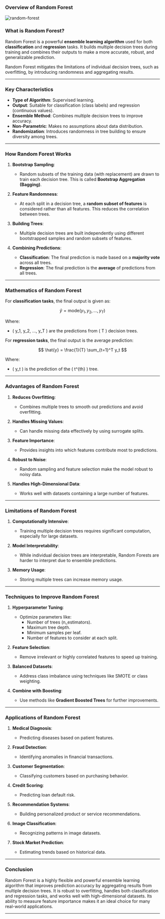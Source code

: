 ### **Overview of Random Forest**

![random-forest](https://github.com/user-attachments/assets/4614a2c9-0419-4003-b3b0-e11394184f73)


### **What is Random Forest?**
Random Forest is a powerful **ensemble learning algorithm** used for both **classification** and **regression** tasks. It builds multiple decision trees during training and combines their outputs to make a more accurate, robust, and generalizable prediction.

Random Forest mitigates the limitations of individual decision trees, such as overfitting, by introducing randomness and aggregating results.

---

### **Key Characteristics**
- **Type of Algorithm**: Supervised learning.
- **Output**: Suitable for classification (class labels) and regression (continuous values).
- **Ensemble Method**: Combines multiple decision trees to improve accuracy.
- **Non-Parametric**: Makes no assumptions about data distribution.
- **Randomization**: Introduces randomness in tree building to ensure diversity among trees.

---

### **How Random Forest Works**

1. **Bootstrap Sampling**:
   - Random subsets of the training data (with replacement) are drawn to train each decision tree. This is called **Bootstrap Aggregation (Bagging)**.

2. **Feature Randomness**:
   - At each split in a decision tree, a **random subset of features** is considered rather than all features. This reduces the correlation between trees.

3. **Building Trees**:
   - Multiple decision trees are built independently using different bootstrapped samples and random subsets of features.

4. **Combining Predictions**:
   - **Classification**: The final prediction is made based on a **majority vote** across all trees.
   - **Regression**: The final prediction is the **average** of predictions from all trees.

---

### **Mathematics of Random Forest**
For **classification tasks**, the final output is given as:

$$
\hat{y} = \text{mode}(y_1, y_2, ..., y_T)
$$

Where:
- \( y_1, y_2, ..., y_T \) are the predictions from \( T \) decision trees.

For **regression tasks**, the final output is the average prediction:

$$
\hat{y} = \frac{1}{T} \sum_{t=1}^T y_t
$$

Where:
- \( y_t \) is the prediction of the \( t^{th} \) tree.

---

### **Advantages of Random Forest**
1. **Reduces Overfitting**:
   - Combines multiple trees to smooth out predictions and avoid overfitting.

2. **Handles Missing Values**:
   - Can handle missing data effectively by using surrogate splits.

3. **Feature Importance**:
   - Provides insights into which features contribute most to predictions.

4. **Robust to Noise**:
   - Random sampling and feature selection make the model robust to noisy data.

5. **Handles High-Dimensional Data**:
   - Works well with datasets containing a large number of features.

---

### **Limitations of Random Forest**
1. **Computationally Intensive**:
   - Training multiple decision trees requires significant computation, especially for large datasets.

2. **Model Interpretability**:
   - While individual decision trees are interpretable, Random Forests are harder to interpret due to ensemble predictions.

3. **Memory Usage**:
   - Storing multiple trees can increase memory usage.

---

### **Techniques to Improve Random Forest**
1. **Hyperparameter Tuning**:
   - Optimize parameters like:
     - Number of trees (n_estimators).
     - Maximum tree depth.
     - Minimum samples per leaf.
     - Number of features to consider at each split.

2. **Feature Selection**:
   - Remove irrelevant or highly correlated features to speed up training.

3. **Balanced Datasets**:
   - Address class imbalance using techniques like SMOTE or class weighting.

4. **Combine with Boosting**:
   - Use methods like **Gradient Boosted Trees** for further improvements.

---

### **Applications of Random Forest**
1. **Medical Diagnosis**:
   - Predicting diseases based on patient features.

2. **Fraud Detection**:
   - Identifying anomalies in financial transactions.

3. **Customer Segmentation**:
   - Classifying customers based on purchasing behavior.

4. **Credit Scoring**:
   - Predicting loan default risk.

5. **Recommendation Systems**:
   - Building personalized product or service recommendations.

6. **Image Classification**:
   - Recognizing patterns in image datasets.

7. **Stock Market Prediction**:
   - Estimating trends based on historical data.

---

### **Conclusion**
Random Forest is a highly flexible and powerful ensemble learning algorithm that improves prediction accuracy by aggregating results from multiple decision trees. It is robust to overfitting, handles both classification and regression tasks, and works well with high-dimensional datasets. Its ability to measure feature importance makes it an ideal choice for many real-world applications.

---


